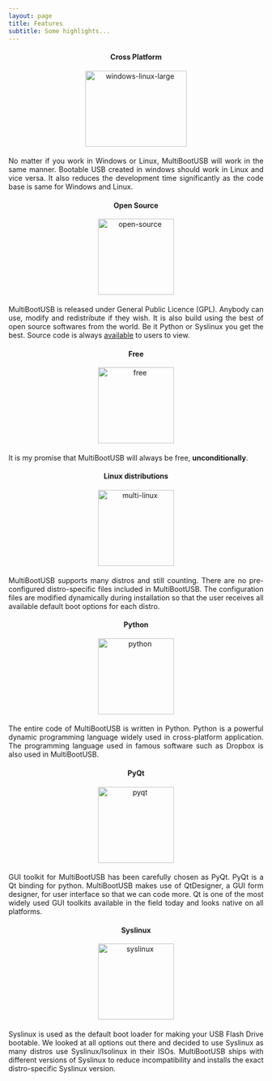 ```yaml
---
layout: page
title: Features
subtitle: Some highlights...
---
```



<div class="main-explain-area jumbotron">
<div class="row">
<div class="col-md-4" style="text-align: center; vertical-align: middle;">
<h4 style="text-align: center;">Cross Platform</h4>
<p><a href="../img/windows-linux-large.png"><img class="aligncenter wp-image-240 size-full" src="../img/windows-linux-large.png" alt="windows-linux-large" width="200" height="150" srcset="../img/windows-linux-large.png 100w, ../img/windows-linux-large.png 137w" sizes="(max-width: 137px) 100vw, 137px" /></a></p>
</div>
<div class="col-md-8" style="text-align: left; vertical-align: middle;">
<h4 style="text-align: center;"></h4>
<p style="text-align: justify;">No matter if you work in Windows or Linux, MultiBootUSB will work in the same manner. Bootable USB created in windows should work in Linux and vice versa. It also reduces the development time significantly as the code base is same for Windows and Linux.</p>
</div>
</div>
</div>



<div class="main-explain-area jumbotron">
<div class="row">
<div class="col-md-4" style="text-align: center; vertical-align: middle;">
<h4 style="text-align: center;">Open Source</h4>
<p><a href="../img/open-source.png"><img class="aligncenter wp-image-240 size-full" src="../img/open-source.png" alt="open-source" width="150" height="150" srcset="../img/open-source.png 100w, ../img/open-source.png 137w" sizes="(max-width: 137px) 100vw, 137px" /></a></p>
</div>
<div class="col-md-8" style="text-align: left; vertical-align: middle;">
<h4 style="text-align: center;"></h4>
<p style="text-align: justify;">MultiBootUSB is released under General Public Licence (GPL). Anybody can use, modify and redistribute if they wish. It is also build using the best of open source softwares from the world. Be it Python or Syslinux you get the best. Source code is always <a href="https://github.com/mbusb/multibootusb">available</a> to users to view.</p>
</div>
</div>
</div>

<div class="main-explain-area jumbotron">
<div class="row">
<div class="col-md-4" style="text-align: center; vertical-align: middle;">
<h4 style="text-align: center;">Free</h4>
<p><a href="../img/free.png"><img class="aligncenter wp-image-240 size-full" src="../img/free.png" alt="free" width="150" height="150" srcset="../img/free.png 100w, ../img/free.png 137w" sizes="(max-width: 137px) 100vw, 137px" /></a></p>
</div>
<div class="col-md-8" style="text-align: left; vertical-align: middle;">
<h4 style="text-align: center;"></h4>
<p style="text-align: justify;">It is my promise that MultiBootUSB will always be free, <strong>unconditionally</strong>.</p>
</div>
</div>
</div>

<div class="main-explain-area jumbotron">
<div class="row">
<div class="col-md-4" style="text-align: center; vertical-align: middle;">
<h4 style="text-align: center;">Linux distributions</h4>
<p><a href="../img/multi-linux.png"><img class="aligncenter wp-image-240 size-full" src="../img/multi-linux.png" alt="multi-linux" width="150" height="150" srcset="../img/multi-linux.png 100w, ../img/multi-linux.png 137w" sizes="(max-width: 137px) 100vw, 137px" /></a></p>
</div>
<div class="col-md-8" style="text-align: left; vertical-align: middle;">
<h4 style="text-align: center;"></h4>
<p style="text-align: justify;">MultiBootUSB supports many distros and still counting. There are no pre-configured distro-specific files included in MultiBootUSB. The configuration files are modified dynamically during installation so that the user receives all available default boot options for each distro.</p>
</div>
</div>
</div>

<div class="main-explain-area jumbotron">
<div class="row">
<div class="col-md-4" style="text-align: center; vertical-align: middle;">
<h4 style="text-align: center;">Python</h4>
<p><a href="../img/python.png"><img class="aligncenter wp-image-240 size-full" src="../img/python.png" alt="python" width="150" height="150" srcset="../img/python.png 100w, ../img/python.png 137w" sizes="(max-width: 137px) 100vw, 137px" /></a></p>
</div>
<div class="col-md-8" style="text-align: left; vertical-align: middle;">
<h4 style="text-align: center;"></h4>
<p style="text-align: justify;">The entire code of MultiBootUSB is written in Python. Python is a powerful dynamic programming language widely used in cross-platform application. The programming language used in famous software such as Dropbox is also used in MultiBootUSB.</p>
</div>
</div>
</div>

<div class="main-explain-area jumbotron">
<div class="row">
<div class="col-md-4" style="text-align: center; vertical-align: middle;">
<h4 style="text-align: center;">PyQt</h4>
<p><a href="../img/pyqt.png"><img class="aligncenter wp-image-240 size-full" src="../img/pyqt.png" alt="pyqt" width="150" height="150" srcset="../img/pyqt.png 100w, ../img/pyqt.png 137w" sizes="(max-width: 137px) 100vw, 137px" /></a></p>
</div>
<div class="col-md-8" style="text-align: left; vertical-align: middle;">
<h4 style="text-align: center;"></h4>

<p style="text-align: justify;">GUI toolkit for MultiBootUSB has been carefully chosen as PyQt. PyQt is a Qt binding for python. MultiBootUSB makes use of QtDesigner, a GUI form designer, for user interface so that we can code more. Qt is one of the most widely used GUI toolkits available in the field today and looks native on all platforms.</p>
</div>
</div>
</div>

<div class="main-explain-area jumbotron">
<div class="row">
<div class="col-md-4" style="text-align: center; vertical-align: middle;">
<h4 style="text-align: center;">Syslinux</h4>
<p><a href="../img/syslinux.png"><img class="aligncenter wp-image-240 size-full" src="../img/syslinux.png" alt="syslinux" width="150" height="150" srcset="../img/syslinux.png 100w, ../img/syslinux.png 137w" sizes="(max-width: 137px) 100vw, 137px" /></a></p>
</div>
<div class="col-md-8" style="text-align: left; vertical-align: middle;">
<h4 style="text-align: center;"></h4>
<p style="text-align: justify;">Syslinux is used as the default boot loader for making your USB Flash Drive bootable. We looked at all options out there and decided to use Syslinux as many distros use Syslinux/Isolinux in their ISOs. MultiBootUSB ships with different versions of Syslinux to reduce incompatibility and installs the exact distro-specific Syslinux version.</p>
</div>
</div>
</div>
